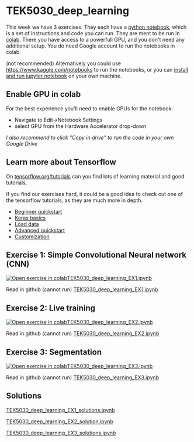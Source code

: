 # TEK5030_deep_learning
This week we have 3 exercises. They each have a [python notebook](https://jupyter.org/), which is a set of instructions and code you can run. They are ment to be run in [colab](http://colab.research.google.com). There you have access to a powerfull GPU, and you don't need any additional setup. You do need Google account to run the notebooks in colab.

(not recommended) Alternatively you could use https://www.kaggle.com/notebooks to run the notebooks, or you can [install and run jupyter notebook](https://medium.com/codingthesmartway-com-blog/getting-started-with-jupyter-notebook-for-python-4e7082bd5d46) on your own machine.

## Enable GPU in colab
For the best experience you'll need to enable GPUs for the notebook:

- Navigate to Edit→Notebook Settings
- select GPU from the Hardware Accelerator drop-down

*I also recommend to click "Copy in drive" to run the code in your own Google Drive*

## Learn more about Tensorflow
On [tensorflow.org/tutorials](https://www.tensorflow.org/tutorials) can you find lots of learning material and good tutorials.

If you find our exercises hard, it could be a good idea to check out one of the tensorflow tutorials, as they are much more in depth.

- [Beginner quickstart](https://www.tensorflow.org/tutorials/quickstart/beginner)
- [Keras basics](https://www.tensorflow.org/tutorials/keras/classification)
- [Load data](https://www.tensorflow.org/tutorials/load_data/csv)
- [Advanced quickstart](https://www.tensorflow.org/tutorials/quickstart/advanced)
- [Customization](https://www.tensorflow.org/tutorials/customization/basics)

## Exercise 1: Simple Convolutional Neural network (CNN)
[![Open exercise in colab](https://colab.research.google.com/assets/colab-badge.svg)](https://colab.research.google.com/github/sigmunjr/TEK5030_deep_learning/blob/master/TEK5030_deep_learning_EX1.ipynb)[TEK5030_deep_learning_EX1.ipynb](https://colab.research.google.com/github/sigmunjr/TEK5030_deep_learning/blob/master/TEK5030_deep_learning_EX1.ipynb)

Read in github (cannot run) [TEK5030_deep_learning_EX1.ipynb](TEK5030_deep_learning_EX1.ipynb)

## Exercise 2: Live training
[![Open exercise in colab](https://colab.research.google.com/assets/colab-badge.svg)](https://colab.research.google.com/github/sigmunjr/TEK5030_deep_learning/blob/master/TEK5030_deep_learning_EX2.ipynb)[TEK5030_deep_learning_EX2.ipynb](https://colab.research.google.com/github/sigmunjr/TEK5030_deep_learning/blob/master/TEK5030_deep_learning_EX2.ipynb)

Read in github (cannot run) [TEK5030_deep_learning_EX2.ipynb](TEK5030_deep_learning_EX2.ipynb)

## Exercise 3: Segmentation
[![Open exercise in colab](https://colab.research.google.com/assets/colab-badge.svg)](https://colab.research.google.com/github/sigmunjr/TEK5030_deep_learning/blob/master/TEK5030_deep_learning_EX3.ipynb)[TEK5030_deep_learning_EX3.ipynb](https://colab.research.google.com/github/sigmunjr/TEK5030_deep_learning/blob/master/TEK5030_deep_learning_EX3.ipynb)

Read in github (cannot run) [TEK5030_deep_learning_EX3.ipynb](TEK5030_deep_learning_EX3.ipynb)

## Solutions
[TEK5030_deep_learning_EX1_solutions.ipynb](https://colab.research.google.com/github/sigmunjr/TEK5030_deep_learning/blob/master/TEK5030_deep_learning_EX1_solutions.ipynb)

[TEK5030_deep_learning_EX2_solution.ipynb](https://colab.research.google.com/github/sigmunjr/TEK5030_deep_learning/blob/master/TEK5030_deep_learning_EX2_solution.ipynb)

[TEK5030_deep_learning_EX3_solutions.ipynb](https://colab.research.google.com/github/sigmunjr/TEK5030_deep_learning/blob/master/TEK5030_deep_learning_EX3_solutions.ipynb)
